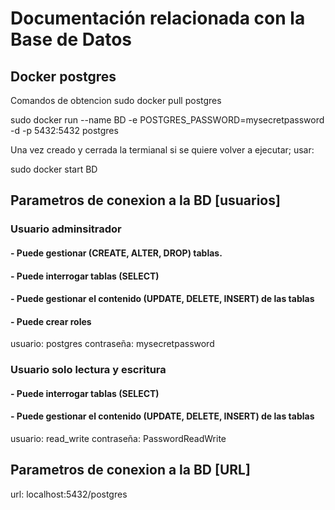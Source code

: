 # Documentación relacionada con la Base de Datos

## Docker postgres


Comandos de obtencion
sudo docker pull postgres

sudo docker run --name BD -e POSTGRES_PASSWORD=mysecretpassword -d -p 5432:5432 postgres

Una vez creado y cerrada la termianal si se quiere volver a ejecutar; usar:

sudo docker start BD


## Parametros de conexion a la BD [usuarios]

### Usuario adminsitrador
#### - Puede gestionar (CREATE, ALTER, DROP) tablas.
#### - Puede interrogar tablas (SELECT)
#### - Puede gestionar el contenido (UPDATE, DELETE, INSERT) de las tablas
#### - Puede crear roles

usuario: postgres
contraseña: mysecretpassword

### Usuario solo lectura y escritura
#### - Puede interrogar tablas (SELECT)
#### - Puede gestionar el contenido (UPDATE, DELETE, INSERT) de las tablas

usuario: read_write
contraseña: PasswordReadWrite

## Parametros de conexion a la BD [URL]

url: localhost:5432/postgres
